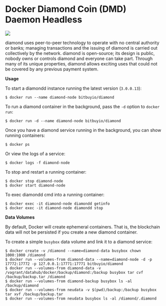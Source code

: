 # Docker Diamond Coin (DMD) Daemon Headless
[![](https://badge.imagelayers.io/bitbuyio/diamond:latest.svg)](https://imagelayers.io/?images=bitbuyio/diamond:latest 'Get your own badge on imagelayers.io')

diamond uses peer-to-peer technology to operate with no central authority or banks; managing transactions and the issuing of diamond is carried out collectively by the network. diamond is open-source; its design is public, nobody owns or controls diamond and everyone can take part. Through many of its unique properties, diamond allows exciting uses that could not be covered by any previous payment system.

**Usage**

To start a diamondd instance running the latest version (`3.0.0.13`):

```
$ docker run --name diamond-node bitbuyio/diamond
```

To run a diamond container in the background, pass the `-d` option to `docker run`:

```
$ docker run -d --name diamond-node bitbuyio/diamond
```

Once you have a diamond service running in the background, you can show running containers:

```
$ docker ps
```

Or view the logs of a service:

```
$ docker logs -f diamond-node
```

To stop and restart a running container:

```
$ docker stop diamond-node
$ docker start diamond-node
```

To exec diamondd cmd into a running container:

```
$ docker exec -it diamond-node diamondd getinfo
$ docker exec -it diamond-node diamondd stop
```

**Data Volumes**

By default, Docker will create ephemeral containers. That is, the blockchain data will not be persisted if you create a new diamond container.

To create a simple `busybox` data volume and link it to a diamond service:

```
$ docker create -v /diamond --name=diamond-data busybox chown 1000:1000 /diamond
$ docker run --volumes-from diamond-data --name=diamond-node -d -p 17772:17772 -p 127.0.0.1:17771:17771 bitbuyio/diamond
$ docker run --volumes-from diamond-data -v /vagrant/datahub/docker/backup/diamond:/backup busybox tar cvf /backup/backup.tar /diamond
$ docker run --volumes-from diamond-backup busybox ls -al /backup/diamond
$ docker run --volumes-from neudata -v $(pwd)/backup:/backup busybox tar xvf /backup/backup.tar
$ docker run --volumes-from neudata busybox ls -al /diamond/.diamond

```
